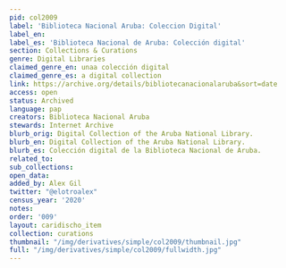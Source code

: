 ```yaml
---
pid: col2009
label: 'Biblioteca Nacional Aruba: Coleccion Digital'
label_en:
label_es: 'Biblioteca Nacional de Aruba: Colección digital'
section: Collections & Curations
genre: Digital Libraries
claimed_genre_en: unaa colección digital
claimed_genre_es: a digital collection
link: https://archive.org/details/bibliotecanacionalaruba&sort=date
access: open
status: Archived
language: pap
creators: Biblioteca Nacional Aruba
stewards: Internet Archive
blurb_orig: Digital Collection of the Aruba National Library.
blurb_en: Digital Collection of the Aruba National Library.
blurb_es: Colección digital de la Biblioteca Nacional de Aruba.
related_to:
sub_collections:
open_data:
added_by: Alex Gil
twitter: "@elotroalex"
census_year: '2020'
notes:
order: '009'
layout: caridischo_item
collection: curations
thumbnail: "/img/derivatives/simple/col2009/thumbnail.jpg"
full: "/img/derivatives/simple/col2009/fullwidth.jpg"
---
```

